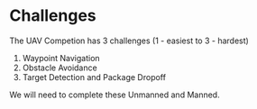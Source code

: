 # Challenges

The UAV Competion has 3 challenges (1 - easiest to 3 - hardest)

1. Waypoint Navigation
2. Obstacle Avoidance
3. Target Detection and Package Dropoff

We will need to complete these Unmanned and Manned.
